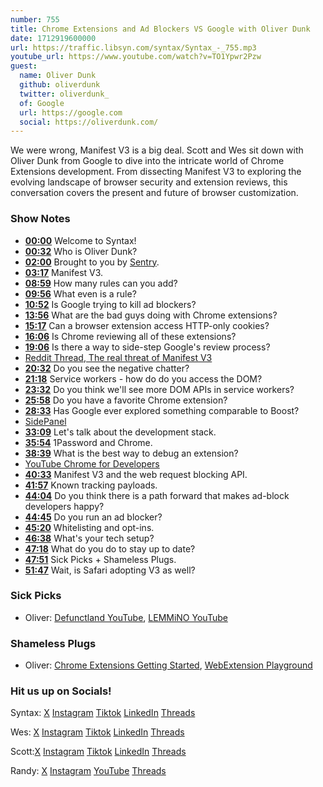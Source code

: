 ```yaml
---
number: 755
title: Chrome Extensions and Ad Blockers VS Google with Oliver Dunk
date: 1712919600000
url: https://traffic.libsyn.com/syntax/Syntax_-_755.mp3
youtube_url: https://www.youtube.com/watch?v=TO1Ypwr2Pzw
guest:
  name: Oliver Dunk
  github: oliverdunk
  twitter: oliverdunk_
  of: Google
  url: https://google.com
  social: https://oliverdunk.com/
---
```


We were wrong, Manifest V3 is a big deal. Scott and Wes sit down with Oliver Dunk from Google to dive into the intricate world of Chrome Extensions development. From dissecting Manifest V3 to exploring the evolving landscape of browser security and extension reviews, this conversation covers the present and future of browser customization.

### Show Notes

* **[00:00](#t=00:00)** Welcome to Syntax!
* **[00:32](#t=00:32)** Who is Oliver Dunk?
* **[02:00](#t=02:00)** Brought to you by [Sentry](www.sentry.io/syntax).
* **[03:17](#t=03:17)** Manifest V3.
* **[08:59](#t=08:59)** How many rules can you add?
* **[09:56](#t=09:56)** What even is a rule?
* **[10:52](#t=10:52)** Is Google trying to kill ad blockers?
* **[13:56](#t=13:56)** What are the bad guys doing with Chrome extensions?
* **[15:17](#t=15:17)** Can a browser extension access HTTP-only cookies?
* **[16:06](#t=16:06)** Is Chrome reviewing all of these extensions?
* **[19:06](#t=19:06)** Is there a way to side-step Google's review process?
* [Reddit Thread, The real threat of Manifest V3](https://www.reddit.com/r/uBlockOrigin/comments/17as8o8/the_real_threat_of_manifest_v3/)
* **[20:32](#t=20:32)** Do you see the negative chatter?
* **[21:18](#t=21:18)** Service workers - how do do you access the DOM?
* **[23:32](#t=23:32)** Do you think we'll see more DOM APIs in service workers?
* **[25:58](#t=25:58)** Do you have a favorite Chrome extension?
* **[28:33](#t=28:33)** Has Google ever explored something comparable to Boost?
* [SidePanel](https://developer.chrome.com/docs/extensions/reference/api/sidePanel)
* **[33:09](#t=33:09)** Let's talk about the development stack.
* **[35:54](#t=35:54)** 1Password and Chrome.
* **[38:39](#t=38:39)** What is the best way to debug an extension?
* [YouTube Chrome for Developers](https://www.youtube.com/watch?v=Ta-YTDhiBIQ)
* **[40:33](#t=40:33)** Manifest V3 and the web request blocking API.
* **[41:57](#t=41:57)** Known tracking payloads.
* **[44:04](#t=44:04)** Do you think there is a path forward that makes ad-block developers happy?
* **[44:45](#t=44:45)** Do you run an ad blocker?
* **[45:20](#t=45:20)** Whitelisting and opt-ins.
* **[46:38](#t=46:38)** What's your tech setup?
* **[47:18](#t=47:18)** What do you do to stay up to date?
* **[47:51](#t=47:51)** Sick Picks + Shameless Plugs.
* **[51:47](#t=51:47)** Wait, is Safari adopting V3 as well?

### Sick Picks

- Oliver: [Defunctland YouTube](https://www.youtube.com/@Defunctland), [LEMMiNO YouTube](https://www.youtube.com/@LEMMiNO)

### Shameless Plugs

- Oliver: [Chrome Extensions Getting Started](https://developer.chrome.com/docs/extensions/get-started), [WebExtension Playground](https://play.web-extensions.dev/)

### Hit us up on Socials!

Syntax: [X](https://twitter.com/syntaxfm) [Instagram](https://www.instagram.com/syntax_fm/) [Tiktok](https://www.tiktok.com/@syntaxfm) [LinkedIn](https://www.linkedin.com/company/96077407/admin/feed/posts/) [Threads](https://www.threads.net/@syntax_fm)

Wes: [X](https://twitter.com/wesbos) [Instagram](https://www.instagram.com/wesbos/) [Tiktok](https://www.tiktok.com/@wesbos) [LinkedIn](https://www.linkedin.com/in/wesbos/) [Threads](https://www.threads.net/@wesbos)

Scott:[X](https://twitter.com/stolinski) [Instagram](https://www.instagram.com/stolinski/) [Tiktok](https://www.tiktok.com/@stolinski) [LinkedIn](https://www.linkedin.com/in/stolinski/) [Threads](https://www.threads.net/@stolinski)

Randy: [X](https://twitter.com/randyrektor) [Instagram](https://www.instagram.com/randyrektor/) [YouTube](https://www.youtube.com/@randyrektor) [Threads](https://www.threads.net/@randyrektor)
